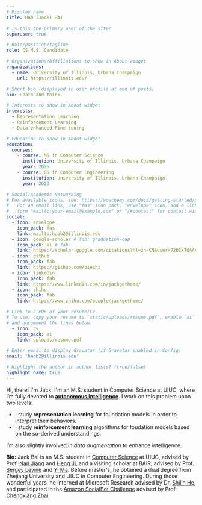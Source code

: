 ```yaml
---
# Display name
title: Hao (Jack) BAI

# Is this the primary user of the site?
superuser: true

# Role/position/tagline
role: CS M.S. Candidate

# Organizations/Affiliations to show in About widget
organizations:
  - name: University of Illinois, Urbana Champaign
    url: https://illinois.edu/

# Short bio (displayed in user profile at end of posts)
bio: Learn and think.

# Interests to show in About widget
interests:
  - Representation Learning
  - Reinforcement Learning
  - Data-enhanced Fine-tuning

# Education to show in About widget
education:
  courses:
    - course: MS in Computer Science
      institution: University of Illinois, Urbana Champaign
      year: 2025
    - course: BS in Computer Engineering
      institution: University of Illinois, Urbana-Champaign
      year: 2023

# Social/Academic Networking
# For available icons, see: https://wowchemy.com/docs/getting-started/page-builder/#icons
#   For an email link, use "fas" icon pack, "envelope" icon, and a link in the
#   form "mailto:your-email@example.com" or "/#contact" for contact widget.
social:
  - icon: envelope
    icon_pack: fas
    link: mailto:haob2@illinois.edu
  - icon: google-scholar # fab: graduation-cap
    icon_pack: ai # fab
    link: https://scholar.google.com/citations?hl=zh-CN&user=720Ix7QAAAAJ
  - icon: github
    icon_pack: fab
    link: https://github.com/biechi
  - icon: linkedin
    icon_pack: fab
    link: https://www.linkedin.com/in/jackgethome/
  - icon: zhihu
    icon_pack: fab
    link: https://www.zhihu.com/people/jackgethome/

# Link to a PDF of your resume/CV.
# To use: copy your resume to `static/uploads/resume.pdf`, enable `ai` icons in `params.toml`,
# and uncomment the lines below.
  - icon: cv
    icon_pack: ai
    link: uploads/resume.pdf

# Enter email to display Gravatar (if Gravatar enabled in Config)
email: 'haob2@illinois.edu'

# Highlight the author in author lists? (true/false)
highlight_name: true
---
```


Hi, there! I'm Jack. I'm an M.S. student in Computer Science at UIUC, where I’m fully devoted to [**autonomous intelligence**](https://openreview.net/pdf?id=BZ5a1r-kVsf). I work on this problem upon two levels:

- I study **representation learning** for foundation models in order to interpret their behaviors.
- I study **reinforcement learning** algorithms for foudation models based on the so-derived understandings.

I’m also slightly involved in *data augmentation* to enhance intelligence.

**Bio:** Jack Bai is an M.S. student in [Computer Science](https://cs.illinois.edu/) at UIUC, advised by Prof. [Nan Jiang](https://scholar.google.com/citations?user=nUlanA8AAAAJ) and [Heng Ji](https://scholar.google.com/citations?hl=zh-CN&user=z7GCqT4AAAAJ), and a visiting scholar at BAIR, advised by Prof. [Sergey Levine](https://scholar.google.com/citations?user=8R35rCwAAAAJ&hl=zh-CN) and [Yi Ma](https://scholar.google.com/citations?hl=zh-CN&user=XqLiBQMAAAAJ). Before master's, he obtained a dual degree from Zhejiang University and UIUC in Computer Engineering. During those wonderful years, he interned at Microsoft Research advised by Dr. [Shilin He](https://scholar.google.com/citations?hl=zh-CN&user=wECvv2UAAAAJ), and participated in the [Amazon SocialBot Challenge](https://www.amazon.science/alexa-prize/teams/charmana-2022) advised by Prof. [Chengxiang Zhai](https://scholar.google.com/citations?hl=zh-CN&user=YU-baPIAAAAJ).

<!-- In my spare time, I do street drift and play guitar. -->

<!-- {{< icon name="download" pack="fas" >}} Download my {{< staticref "uploads/demo_resume.pdf" "newtab" >}}resumé{{< /staticref >}}. -->
